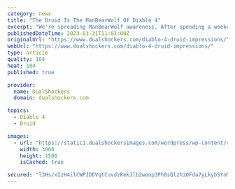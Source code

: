 ```yaml
---
category: news
title: "The Druid Is The ManBearWolf Of Diablo 4"
excerpt: "We're spreading ManBearWolf awareness. After spending a weekend exploring Diablo 4’s freshly unlocked Druid class, I was left with the resounding impression that despite passing the level 20 mark, I had barely scratched the surface. Maybe the Druid is ."
publishedDateTime: 2023-03-31T11:01:00Z
originalUrl: "https://www.dualshockers.com/diablo-4-druid-impressions/"
webUrl: "https://www.dualshockers.com/diablo-4-druid-impressions/"
type: article
quality: 104
heat: 104
published: true

provider:
  name: DualShockers
  domain: dualshockers.com

topics:
  - Diablo 4
  - Druid

images:
  - url: "https://static1.dualshockersimages.com/wordpress/wp-content/uploads/2023/03/druid-feature-2.jpg"
    width: 3000
    height: 1500
    isCached: true

secured: "l3Hs/xIzH4ilCWPJDDVqtCuvdzRekJlb2weop3Ph0sQlzhiOFda7yLkybSYnM9118FFWOZj2+3pCaAfsvwTh4A+SQLStt0K+1IswTyQ/1SUop2dZE9RY9SSurYgQD8d+QflWktW8e7nkXU8XPCGeIaD0YIJAgArlMCv/UnE848U8cqmflY25Tky8TYIfxd7NQt3UcnWlj0Oj7qZRhTENqOZHsTYJ8hrw/0H61OWkR+/vtuQ74neKp8QznpI7r+lgqP0bbNGQw0GOfvEs4yd8+ec6g6CU0KaCPPZAuFJjaDiLInPNcbHNYD/wOYt+bOYw1WoWjOMLz/gOveCUfHYhz229o5DnZ6PgQ9hVa9ABOx4=;Pqu7BN/7A7YA0FhQ7ApMnQ=="
---
```


